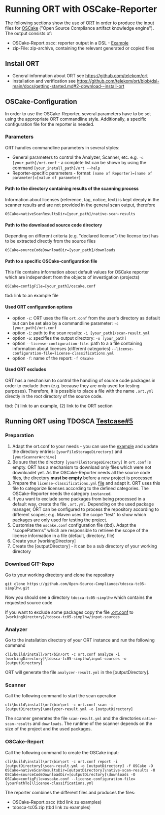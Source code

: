 # Running ORT with OSCake-Reporter
The following sections show the use of [ORT](https://github.com/oss-review-toolkit/ort) in order to produce the input files for [OSCake](https://github.com/Open-Source-Compliance/OSCake) ("Open Source Compliance artifact knowledge engine"). The output consists of:
* OSCake-Report.oscc: reporter output in a DSL - [Example](https://github.com/Open-Source-Compliance/OSCake/blob/main/test/a-input.oscc/oscake-reference.oscc)
* zip-File: zip-archive, containing the relevant generated or copied files

## Install ORT

* General information about ORT see https://github.com/telekom/ort
* Installation and verification see https://github.com/telekom/ort/blob/dsl-main/docs/getting-started.md#2-download--install-ort

## OSCake-Configuration
In order to use the OSCake-Reporter, several parameters have to be set using the appropriate ORT commandline style. Additionally, a specific configuration file for the reporter is needed. 

### Parameters
ORT handles commandline parameters in several styles:
* General parameters to control the Analyzer, Scanner, etc. e.g. `-c [your_path]/ort.conf` - a complete list can be shown by using the command `[your_install_path]/ort --help`
* Reporter-specific parameters - format: `[name of Reporter]=[name of parameter]=[value of parameter]`

#### Path to the directory containing results of the scanning process
Information about licenses (reference, tag, notice, text) is kept deeply in the scanner results and are not provided in the general scan output, therefore

`OSCake=nativeScanResultsDir=[your_path]/native-scan-results`

#### Path to the downloaded source code directory
Depending on different criteria (e.g. "declared license") the license text has to be extracted directly from the source files

`OSCake=sourceCodeDownloadDir=[your_path]/downloads`

#### Path to a specific OSCake-configuration file
This file contains information about default values for OSCake reporter which are independent from the objects of investigation (projects)

`OSCake=configFile=[your_path]/oscake.conf`

tbd: link to an example file


#### Used ORT configuration options
* option `-c`: ORT uses the file `ort.conf` from the user's directory as default but can be set also by a commandline parameter: `-c [your_path]/ort.conf`
* option `-i`: path to the scan results: `-i [your_path]/scan-result.yml`
* option `-o`: specifies the output directory: `-o [your_path]`
* option `--license-configuration-file`: path to a a file containing information about licenses (different categories) `--license-configuration-file=license-classifications.yml`
* option `-f`: name of the report: `-f OScake`

#### Used ORT excludes
ORT has a mechanism to control the handling of source code packages in order to exclude them (e.g. because they are only used for testing purposes). Therefore, it is possible to place a file with the name `.ort.yml` directly in the root directory of the source code.

tbd: (1) link to an example, (2) link to the ORT section

## Running ORT using TDOSCA [Testcase#5](https://github.com/Open-Source-Compliance/tdosca-tc05-simplhw)

### Preparation 
1. Adapt the ort.conf to your needs - you can use the [example](tbd) and update the directory entries: `[yourFileStorageDirectory]` and `[yourScannerArchive]`
2. Be sure that the directory `[yourFileStorageDirectory]` in `ort.conf` is empty. ORT has a mechanism to download only files which were not downloadet yet. As the OSCake-Reporter needs all the source code files, the directory **must be empty** before a new project is processed 
3. Prepare the `license-classifications.yml` [file](tbd) and adapt it. ORT uses this file to categorize licenses according to the defined categories. The OSCake-Reporter needs the category `instanced`.
4. If you want to exclude some packages from being processed in a default way, create the file `.ort.yml`. Depending on the used package manager, ORT can be configured to process the repository according to different scopes; e.g. Maven uses the scope "test" to show which packages are only used for testing the project.
5. Customise the `oscake.conf` configuration file (tbd). Adapt the "scopePatterns" which are responsible to retrieve the scope of the license information in a file (default, directory, file) 
6. Create your [workingDirectory] 
7. Create the [outputDirectory] - it can be a sub directory of your working directory


### Download GIT-Repo
Go to your working directory and clone the repository 

`git clone https://github.com/Open-Source-Compliance/tdosca-tc05-simplhw.git`

Now you should see a directory `tdosca-tc05-simplhw` which contains the requested source code



If you want to exclude some packages copy the file [.ort.conf](tbd) to `[workingDirectory]/tdosca-tc05-simplhw/input-sources`

### Analyzer
Go to the installation directory of your ORT instance and run the following command

`cli/build/install/ort/bin/ort -c ort.conf analyze -i [workingDirectory]\tdosca-tc05-simplhw\input-sources -o [outputDirectory]`

ORT will generate the file `analyzer-result.yml` in the [outputDirectory].

### Scanner

Call the following command to start the scan operation

`cli\build\install\ort\bin\ort -c ort.conf scan -i [outputDirectory]\analyzer-result.yml -o [outputDirectory]`

The scanner generates the file `scan-result.yml` and the directories `native-scan-results` and `downloads`. The runtime of the scanner depends on the size of the project and the used packages.

### OSCake-Report
Call the following command to create the OSCake input:

`cli\build\install\ort\bin\ort -c ort.conf report -i [outputDirectory]\scan-result.yml -o
[outputDirectory] -f OSCake -O OSCake=nativeScanResultsDir=[outputDirectory]\native-scan-results -O OSCake=sourceCodeDownloadDir=[outputDirectory]\downloads -O OSCake=configFile=oscake.conf
--license-configuration-file=[yourPathTo]\license-classifications.yml`

The reporter combines the different files and produces the files:
* OSCake-Report.oscc (tbd link zu examples)
* tdosca-tc05.zip (tbd link zu examples)
